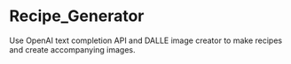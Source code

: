 # Recipe_Generator
Use OpenAI text completion API and DALLE image creator to make recipes and create accompanying images.
